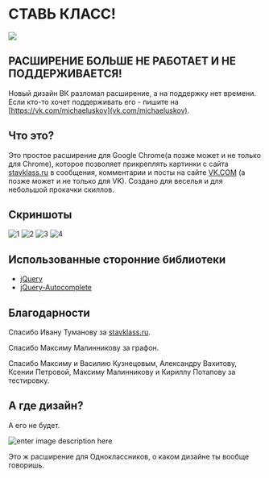 СТАВЬ КЛАСС!
=================

[![](https://developer.chrome.com/webstore/images/ChromeWebStore_BadgeWBorder_v2_496x150.png)](https://chrome.google.com/webstore/detail/%D1%81%D1%82%D0%B0%D0%B2%D1%8C-%D0%BA%D0%BB%D0%B0%D1%81%D1%81/nbbbonjpahkkjibjggbggmkfhlicbgjj)


РАСШИРЕНИЕ БОЛЬШЕ НЕ РАБОТАЕТ И НЕ ПОДДЕРЖИВАЕТСЯ!
--------
Новый дизайн ВК разломал расширение, а на поддержку нет времени. Если кто-то хочет поддерживать его - пишите на [https://vk.com/michaeluskov](vk.com/michaeluskov).


Что это?
--------
Это простое расширение для Google Chrome(а позже может и не только для Chrome), которое позволяет прикреплять картинки с сайта [stavklass.ru](http://stavklass.ru) в сообщения, комментарии и посты на сайте [VK.COM](http://vk.com) (а позже может и не только для VK). Создано для веселья и для небольшой прокачки скиллов.

Скриншоты
---------

![1](http://i.imgur.com/B813ko7l.png)
![2](http://i.imgur.com/clO08vPl.png)
![3](http://i.imgur.com/9c5so1Vl.png)
![4](http://i.imgur.com/sG3s3JIl.png)

Использованные сторонние библиотеки
-----------------------------------

 - [jQuery](http://jquery.com)
 - [jQuery-Autocomplete](https://github.com/devbridge/jQuery-Autocomplete)
 
 

Благодарности
-------------
Спасибо Ивану Туманову за [stavklass.ru](http://stavklass.ru).

Cпасибо Максиму Малинникову за графон. 

Спасибо Максиму и Василию Кузнецовым, Александру Вахитову, Ксении Петровой, Максиму Малинникову и Кириллу Потапову за тестировку.


А где дизайн?
-------------

А его не будет. 

![enter image description here](http://i.imgur.com/G1xBrlAm.jpg)

Это ж расширение для Одноклассников, о каком дизайне ты вообще говоришь.

